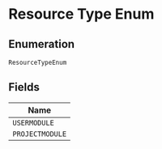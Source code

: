 
# Resource Type Enum

## Enumeration

`ResourceTypeEnum`

## Fields

| Name |
|  --- |
| `USERMODULE` |
| `PROJECTMODULE` |

